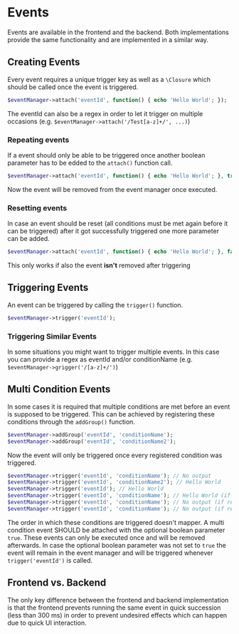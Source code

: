 # Events

Events are available in the frontend and the backend. Both implementations provide the same functionality and are implemented in a similar way.

## Creating Events

Every event requires a unique trigger key as well as a `\Closure` which should be called once the event is triggered.

```php
$eventManager->attach('eventId', function() { echo 'Hello World'; });
```

The eventId can also be a regex in order to let it trigger on multiple occasions (e.g. `$eventManager->attach('/Test[a-z]+/', ...)`)

### Repeating events

If a event should only be able to be triggered once another boolean parameter has to be edded to the `attach()` function call.

```php
$eventManager->attach('eventId', function() { echo 'Hello World'; }, true);
```

Now the event will be removed from the event manager once executed.

### Resetting events

In case an event should be reset (all conditions must be met again before it can be triggered) after it got successfully triggered  one more parameter can be added.

```php
$eventManager->attach('eventId', function() { echo 'Hello World'; }, false, true);
```

This only works if also the event **isn't** removed after triggering

## Triggering Events

An event can be triggered by calling the `trigger()` function.

```php
$eventManager->trigger('eventId');
```

### Triggering Similar Events

In some situations you might want to trigger multiple events. In this case you can provide a regex as eventId and/or conditionName (e.g. `$eventManager->grigger('/[a-z]+/')`)

## Multi Condition Events

In some cases it is required that multiple conditions are met before an event is supposed to be triggered. This can be achieved by registering these conditions through the `addGroup()` function.

```php
$eventManager->addGroup('eventId', 'conditionName');
$eventManager->addGroup('eventId', 'conditionName2');
```

Now the event will only be triggered once every registered condition was triggered.

```php
$eventManager->trigger('eventId', 'conditionName'); // No output
$eventManager->trigger('eventId', 'conditionName2'); // Hello World
$eventManager->trigger('eventId'); // Hello World
$eventManager->trigger('eventId', 'conditionName'); // Hello World (if remove = false && reset = false)
$eventManager->trigger('eventId', 'conditionName'); // No output (if remove = false && reset = true)
$eventManager->trigger('eventId', 'conditionName'); // No output (if remove = true)
```

The order in which these conditions are triggered doesn't mapper. A multi condition event SHOULD be attached with the optional boolean parameter `true`. These events can only be executed once and will be removed afterwards. In case the optional boolean parameter was not set to `true` the event will remain in the event manager and will be triggered whenever `trigger('eventId')` is called.

## Frontend vs. Backend

The only key difference between the frontend and backend implementation is that the frontend prevents running the same event in quick succession (less than 300 ms) in order to prevent undesired effects which can happen due to quick UI interaction.
